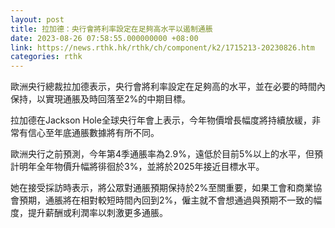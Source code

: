```yaml
---
layout: post
title: 拉加德：央行會將利率設定在足夠高水平以遏制通脹
date: 2023-08-26 07:58:55.000000000 +08:00
link: https://news.rthk.hk/rthk/ch/component/k2/1715213-20230826.htm
categories: rthk
---
```


歐洲央行總裁拉加德表示，央行會將利率設定在足夠高的水平，並在必要的時間內保持，以實現通脹及時回落至2%的中期目標。

拉加德在Jackson Hole全球央行年會上表示，今年物價增長幅度將持續放緩，非常有信心至年底通脹數據將有所不同。

歐洲央行之前預測，今年第4季通脹率為2.9%，遠低於目前5%以上的水平，但預計明年全年物價升幅將徘徊於3%，並將於2025年接近目標水平。

她在接受採訪時表示，將公眾對通脹預期保持於2%至關重要，如果工會和商業協會預期，通脹將在相對較短時間內回到2%，僱主就不會想通過與預期不一致的幅度，提升薪酬或利潤率以刺激更多通脹。
